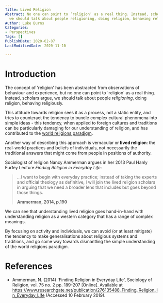 ```yaml
---
Title: Lived Religion
Abstract: No one can point to ‘religion’ as a real thing. Instead, scholars argue,
  we should talk about people religioning, doing religion, behaving religiously.
Author: Luke Burns
Categories:
- Perspectives
Tags: []
PublishDate: 2020-02-07
LastModifiedDate: 2020-11-10

---
```

# Introduction
The concept of 'religion' has been abstracted from observations of behaviour and experience, but no one can point to 'religion' as a real thing. Instead, scholars argue, we should talk about people *religioning*, doing religion, behaving religiously.

This attitude towards religion sees it as a process, not a static entity, and tries to counteract the tendency to bundle complex cultural phenomena into simple ideas - this tendency, when applied to foreign cultures and traditions can be particularly damaging for our understanding of religion, and has contributed to the [world religions paradigm](/p/world-regligions-paradigm/).

Another way of describing this approach is vernacular or **lived religion**: the real-world practices and beliefs of individuals, not necessarily the traditional answers that might come from people in positions of authority.

Sociologist of religion Nancy Ammerman argues in her 2013 Paul Hanly Furfey Lecture *Finding Religion in Everyday Life*:

>...I want to begin with everyday practice; instead of taking the experts and official theology as definitive, I will join the lived religion scholars in arguing that we need a broader lens that includes but goes beyond those things.
>
>**Ammerman, 2014, p.190**

We can see that understanding lived religion goes hand-in-hand with understanding religion as a western category that has a range of complex meanings.

By focusing on activity and individuals, we can avoid (or at least mitigate) the tendency to make generalisations about religious systems and traditions, and go some way towards dismantling the simple understanding of the world religions paradigm.

# References
* Ammerman, N. (2014) 'Finding Religion in Everyday Life', Sociology of Religion, vol. 75 no. 2 pp. 189-207 [Online]. Available at https://www.researchgate.net/publication/276135488_Finding_Religion_in_Everyday_Life (Accessed 10 February 2019).